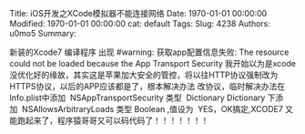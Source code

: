 Title: iOS开发之XCode模拟器不能连接网络
Date: 1970-01-01 00:00:00
Modified: 1970-01-01 00:00:00
cat: default
Tags: 
Slug: 4238
Authors: u0mo5 
Summary: 



新装的Xcode7 编译程序 出现 #warning: 获取app配置信息失败: The resource could not be loaded because the App Transport Security 我开始以为是xcode没优化好的缘故，其实这是苹果加大安全的管控，将以往HTTP协议强制改为HTTPS协议，以后的APP应该都是了，根本解决办法 改协议，临时解决办法在Info.plist中添加  NSAppTransportSecurity 类型  Dictionary Dictionary 下添加  NSAllowsArbitraryLoads 类型 Boolean ,值设为  YES，OK搞定,XCODE7 又能跑起来了，程序猿哥哥又可以码代码了！！！！！！！

